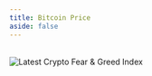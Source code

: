 ```yaml
---
title: Bitcoin Price
aside: false
---
```

<script src="https://widgets.coingecko.com/coingecko-coin-price-chart-widget.js"></script>
<coingecko-coin-price-chart-widget currency="usd" coin-id="bitcoin" locale="en" height="300"></coingecko-coin-price-chart-widget>

<br/>
<img src="https://alternative.me/crypto/fear-and-greed-index.png" alt="Latest Crypto Fear & Greed Index" />


